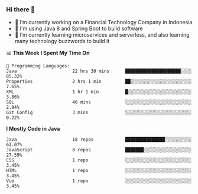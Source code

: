 ### Hi there 👋

<!--
**mazzama/mazzama** is a ✨ _special_ ✨ repository because its `README.md` (this file) appears on your GitHub profile.

Here are some ideas to get you started:

- 🔭 I’m currently working on ...
- 🌱 I’m currently learning ...
- 👯 I’m looking to collaborate on ...
- 🤔 I’m looking for help with ...
- 💬 Ask me about ...
- 📫 How to reach me: ...
- 😄 Pronouns: ...
- ⚡ Fun fact: ...
-->

- 🔭 I’m currently working on a Financial Technology Company in Indonesia
- :gun: I'm using Java 8 and Spring Boot to build software
- 🌱 I’m currently learning microservices and serverless, and also learning many technology buzzwords to build it

<!--START_SECTION:waka-->
📊 **This Week I Spent My Time On** 

```text
💬 Programming Languages: 
Java                     22 hrs 30 mins      █████████████████████░░░░   85.32% 
Properties               2 hrs 1 min         ██░░░░░░░░░░░░░░░░░░░░░░░   7.65% 
XML                      1 hr 1 min          █░░░░░░░░░░░░░░░░░░░░░░░░   3.86% 
SQL                      46 mins             ░░░░░░░░░░░░░░░░░░░░░░░░░   2.94% 
Git Config               3 mins              ░░░░░░░░░░░░░░░░░░░░░░░░░   0.22%

```

**I Mostly Code in Java** 

```text
Java                     18 repos            ███████████████░░░░░░░░░░   62.07% 
JavaScript               8 repos             ███████░░░░░░░░░░░░░░░░░░   27.59% 
CSS                      1 repo              ░░░░░░░░░░░░░░░░░░░░░░░░░   3.45% 
HTML                     1 repo              ░░░░░░░░░░░░░░░░░░░░░░░░░   3.45% 
Vue                      1 repo              ░░░░░░░░░░░░░░░░░░░░░░░░░   3.45%

```



<!--END_SECTION:waka-->